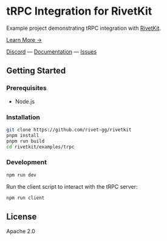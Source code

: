 # tRPC Integration for RivetKit

Example project demonstrating tRPC integration with [RivetKit](https://rivetkit.org).

[Learn More →](https://github.com/rivet-gg/rivetkit)

[Discord](https://rivet.gg/discord) — [Documentation](https://rivetkit.org) — [Issues](https://github.com/rivet-gg/rivetkit/issues)

## Getting Started

### Prerequisites

- Node.js

### Installation

```sh
git clone https://github.com/rivet-gg/rivetkit
pnpm install
pnpm run build
cd rivetkit/examples/trpc
```

### Development

```sh
npm run dev
```

Run the client script to interact with the tRPC server:

```sh
npm run client
```

## License

Apache 2.0